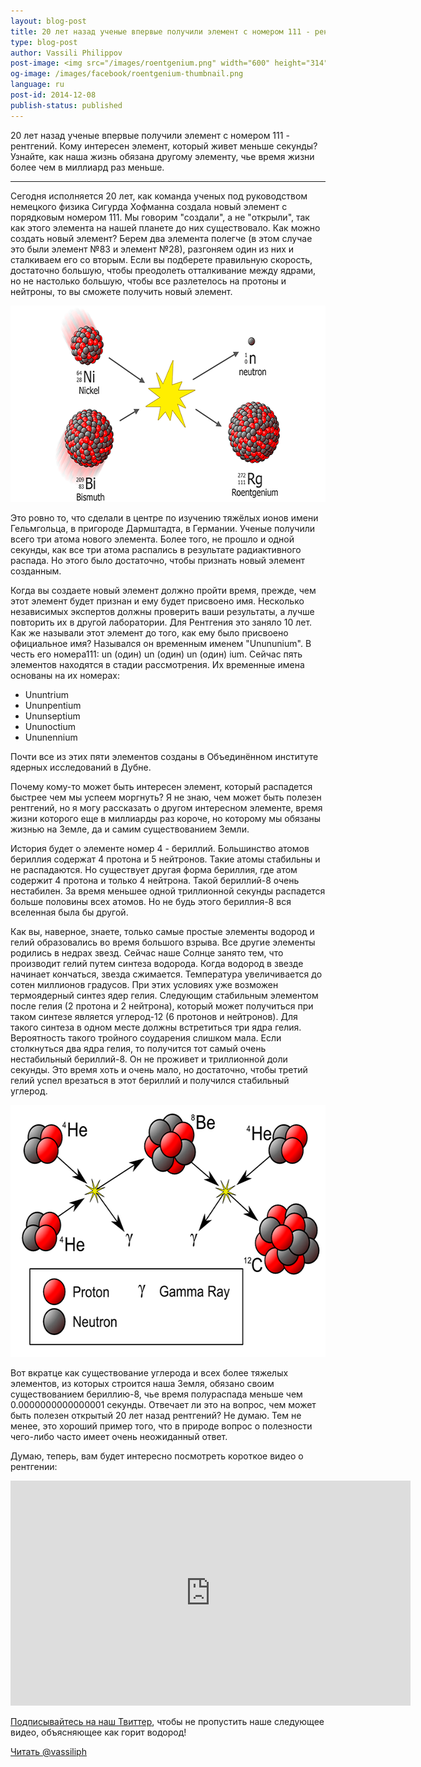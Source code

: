 ```yaml
---
layout: blog-post
title: 20 лет назад ученые впервые получили элемент с номером 111 - рентгений
type: blog-post
author: Vassili Philippov
post-image: <img src="/images/roentgenium.png" width="600" height="314" alt="Рентгений">
og-image: /images/facebook/roentgenium-thumbnail.png
language: ru
post-id: 2014-12-08
publish-status: published
---
```

20 лет назад ученые впервые получили элемент с номером 111 - рентгений. Кому интересен элемент, который живет меньше секунды? Узнайте, как наша жизнь обязана другому элементу, чье время жизни более чем в миллиард раз меньше. 
<!-- more -->

---
Сегодня исполняется 20 лет, как команда ученых под руководством немецкого физика Сигурда Хофманна создала новый элемент с порядковым номером 111. Мы говорим "создали", а не "открыли", так как этого элемента на нашей планете до них существовало. Как можно создать новый элемент? Берем два элемента полегче (в этом случае это были элемент №83 и элемент №28), разгоняем один из них и сталкиваем его со вторым. Если вы подберете правильную скорость, достаточно большую, чтобы преодолеть отталкивание между ядрами, но не настолько большую, чтобы все разлетелось на протоны и нейтроны, то вы сможете получить новый элемент.

<img src="/images/roentgenium.png" width="600" height="314" alt="Рентгений">

Это ровно то, что сделали в центре по изучению тяжёлых ионов имени Гельмгольца, в пригороде Дармштадта, в Германии. Ученые получили всего три атома нового элемента. Более того, не прошло и одной секунды, как все три атома распались в результате радиактивного распада. Но этого было достаточно, чтобы признать новый элемент созданным.

Когда вы создаете новый элемент должно пройти время, прежде, чем этот элемент будет признан и ему будет присвоено имя. Несколько независимых экспертов должны проверить ваши результаты, а лучше повторить их в другой лаборатории. Для Рентгения это заняло 10 лет. Как же называли этот элемент до того, как ему было присвоено официальное имя? Назывался он временным именем "Unununium". В честь его номера111: un (один) un (один) un (один) ium. Сейчас пять элементов находятся в стадии рассмотрения. Их временные имена основаны на их номерах:

* Ununtrium
* Ununpentium
* Ununseptium
* Ununoctium
* Ununennium

Почти все из этих пяти элементов созданы в Объединённом институте ядерных исследований в Дубне. 


Почему кому-то может быть интересен элемент, который распадется быстрее чем мы успеем моргнуть? Я не знаю, чем может быть полезен рентгений, но я могу рассказать о другом интересном элементе, время жизни которого еще в миллиарды раз короче, но которому мы обязаны жизнью на Земле, да и самим существованием Земли. 

История будет о элементе номер 4 - бериллий. Большинство атомов бериллия содержат 4 протона и 5 нейтронов. Такие атомы стабильны и не распадаются. Но существует другая форма бериллия, где атом содержит 4 протона и только 4 нейтрона. Такой бериллий-8 очень нестабилен. За время меньшее одной триллионной секунды распадется больше половины всех атомов. Но не будь этого бериллия-8 вся вселенная была бы другой.

Как вы, наверное, знаете, только самые простые элементы водород и гелий образовались во время большого взрыва. Все другие элементы родились в недрах звезд. Сейчас наше Солнце занято тем, что производит гелий путем синтеза водорода. Когда водород в звезде начинает кончаться, звезда сжимается. Температура увеличивается до сотен миллионов градусов. При этих условиях уже возможен термоядерный синтез ядер гелия. Следующим стабильным элементом после гелия (2 протона и 2 нейтрона), который может получиться при таком синтезе является углерод-12 (6 протонов и  нейтронов). Для такого синтеза в одном месте должны встретиться три ядра гелия. Вероятность такого тройного соударения слишком мала. Если столкнуться два ядра гелия, то получится тот самый очень нестабильный бериллий-8. Он не проживет и триллионной доли секунды. Это время хоть и очень мало, но достаточно, чтобы третий гелий успел врезаться в этот бериллий и получился стабильный углерод.

<img src="/images/carbon-synthesis.png" width="600" height="403" alt="Carbon synthesis">

Вот вкратце как существование углерода и всех более тяжелых элементов, из которых строится наша Земля, обязано своим существованием бериллию-8, чье время полураспада меньше чем 0.0000000000000001 секунды. Отвечает ли это на вопрос, чем может быть полезен открытый 20 лет назад рентгений? Не думаю. Тем не менее, это хороший пример того, что в природе вопрос о полезности чего-либо часто имеет очень неожиданный ответ. 

Думаю, теперь, вам будет интересно посмотреть короткое видео о рентгении:

<iframe width="640" height="360" src="http://www.youtube.com/embed/MTq1hzhCF0g?rel=0" frameborder="0" allowfullscreen></iframe>

<br/>

<a href="https://twitter.com/MelScienceRU">Подписывайтесь на наш Твиттер</a>, чтобы не пропустить наше следующее видео, объясняющее как горит водород!

<!-- Begin Twitter follow -->
<a href="https://twitter.com/MelScienceRU" class="twitter-follow-button" data-show-count="false" data-lang="ru" data-size="large">Читать @vassiliph</a>
<script>!function(d,s,id){var js,fjs=d.getElementsByTagName(s)[0],p=/^http:/.test(d.location)?'http':'https';if(!d.getElementById(id)){js=d.createElement(s);js.id=id;js.src=p+'://platform.twitter.com/widgets.js';fjs.parentNode.insertBefore(js,fjs);}}(document, 'script', 'twitter-wjs');</script>
<!-- End Twitter follow -->